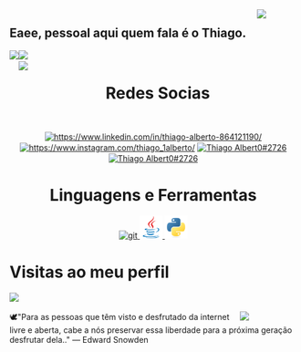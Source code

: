  <img src="https://media.giphy.com/media/U8HE8c3dRgGAxxIxfY/giphy.gif" min-width="70px" max-width="70px" width="70px" align="right">

## **Eaee, pessoal aqui quem fala é o Thiago.** ## 
 <img align="left" height="120em" src="https://github-readme-stats.vercel.app/api?username=Thiago1alberto&show_icons=true&theme=tokyonight&include_all_commits=true&count_private=true"/>
  <img align="rigth" height="120em" src="https://github-readme-stats-defcon27.vercel.app/api/top-langs/?username=Thiago1alberto&langs_count=6&hide=&theme=tokyonight&line_height=27&layout=tokyonight"/>
</div>
<br>

  <img src="https://media.giphy.com/media/HvekzBaREHxlEwvlOS/giphy.gif" min-width="300px" max-width="300px" width="300px" align="left">
  <h1 align="center">Redes Socias </h1>
  <div  align="center"> 
  <div style="display: inline_block"><br>
  
<a href="https://linkedin.com/in/https://www.linkedin.com/in/thiago-alberto-864121190/" target="blank"><img align="center" src="https://raw.githubusercontent.com/rahuldkjain/github-profile-readme-generator/master/src/images/icons/Social/linked-in-alt.svg" alt="https://www.linkedin.com/in/thiago-alberto-864121190/" height="30" width="40" /></a>
<a href="https://instagram.com/https://www.instagram.com/thiago_1alberto/" target="blank"><img align="center" src="https://raw.githubusercontent.com/rahuldkjain/github-profile-readme-generator/master/src/images/icons/Social/instagram.svg" alt="https://www.instagram.com/thiago_1alberto/" height="30" width="40" /></a>
<a href="https://discord.gg/Thiago Albert0#2726" target="blank"><img align="center" src="https://raw.githubusercontent.com/rahuldkjain/github-profile-readme-generator/master/src/images/icons/Social/discord.svg" alt="Thiago Albert0#2726" height="40" width="40" /></a>
<a href="https://wa.me/qr/NTC2WJMV7MTMA1" target="blank"><img align="center" src="https://raw.githubusercontent.com/rahuldkjain/github-profile-readme-generator/master/src/images/icons/Social/whatsapp.svg" alt="Thiago Albert0#2726" height="30" width="40" /></a>

</div> 
  
 <h1 align="center">Linguagens e Ferramentas </h1> 
<p align="center"> <a href="https://git-scm.com/" target="_blank" rel="noreferrer"> <img src="https://www.vectorlogo.zone/logos/git-scm/git-scm-icon.svg" alt="git" width="40" height="40"/> </a> <a href="https://www.java.com" target="_blank" rel="noreferrer"> <img src="https://raw.githubusercontent.com/devicons/devicon/master/icons/java/java-original.svg" alt="java" width="40" height="40"/> </a> <a href="https://www.python.org" target="_blank" rel="noreferrer"> <img src="https://raw.githubusercontent.com/devicons/devicon/master/icons/python/python-original.svg" alt="python" width="40" height="40"/> </a> </p>
  
<h1 align="left"></h1> 
  
<h1 align="left">Visitas ao meu perfil </h1> 
<div  align="left"> 
<!-- visitors count  -->   
  <img src="https://profile-counter.glitch.me/Thiago1alberto/count.svg" />  
</p>
 
  <img align="right" src="https://user-images.githubusercontent.com/71457360/159799533-118f9de7-4210-414d-af1a-881adddbaa30.png" min-width="400px" max-width="400px" width="100px">
  
  <p1 align="center"> 🕊"Para as pessoas que têm visto e desfrutado da internet livre e aberta, cabe a nós preservar essa liberdade para a próxima geração desfrutar dela.." —  Edward Snowden</p1>
  

